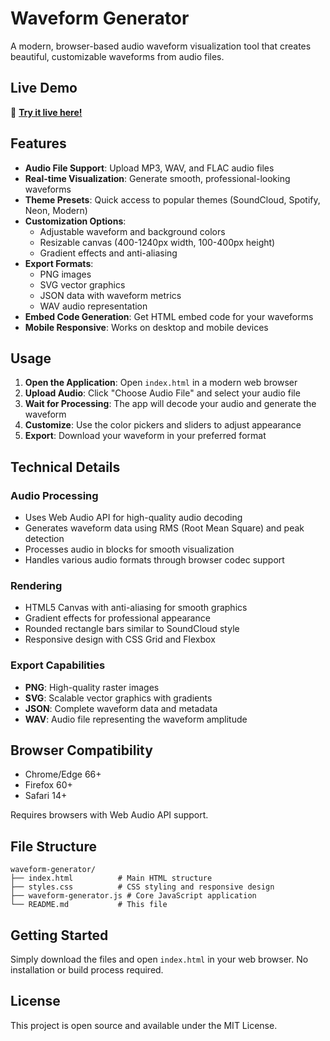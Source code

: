 # Waveform Generator

A modern, browser-based audio waveform visualization tool that creates beautiful, customizable waveforms from audio files.

## Live Demo

🚀 **[Try it live here!](https://aqiulc.github.io/waveform-generator/)**

## Features

- **Audio File Support**: Upload MP3, WAV, and FLAC audio files
- **Real-time Visualization**: Generate smooth, professional-looking waveforms
- **Theme Presets**: Quick access to popular themes (SoundCloud, Spotify, Neon, Modern)
- **Customization Options**:
  - Adjustable waveform and background colors
  - Resizable canvas (400-1240px width, 100-400px height)
  - Gradient effects and anti-aliasing
- **Export Formats**:
  - PNG images
  - SVG vector graphics
  - JSON data with waveform metrics
  - WAV audio representation
- **Embed Code Generation**: Get HTML embed code for your waveforms
- **Mobile Responsive**: Works on desktop and mobile devices

## Usage

1. **Open the Application**: Open `index.html` in a modern web browser
2. **Upload Audio**: Click "Choose Audio File" and select your audio file
3. **Wait for Processing**: The app will decode your audio and generate the waveform
4. **Customize**: Use the color pickers and sliders to adjust appearance
5. **Export**: Download your waveform in your preferred format

## Technical Details

### Audio Processing
- Uses Web Audio API for high-quality audio decoding
- Generates waveform data using RMS (Root Mean Square) and peak detection
- Processes audio in blocks for smooth visualization
- Handles various audio formats through browser codec support

### Rendering
- HTML5 Canvas with anti-aliasing for smooth graphics
- Gradient effects for professional appearance
- Rounded rectangle bars similar to SoundCloud style
- Responsive design with CSS Grid and Flexbox

### Export Capabilities
- **PNG**: High-quality raster images
- **SVG**: Scalable vector graphics with gradients
- **JSON**: Complete waveform data and metadata
- **WAV**: Audio file representing the waveform amplitude

## Browser Compatibility

- Chrome/Edge 66+
- Firefox 60+
- Safari 14+

Requires browsers with Web Audio API support.

## File Structure

```
waveform-generator/
├── index.html          # Main HTML structure
├── styles.css          # CSS styling and responsive design
├── waveform-generator.js # Core JavaScript application
└── README.md           # This file
```

## Getting Started

Simply download the files and open `index.html` in your web browser. No installation or build process required.

## License

This project is open source and available under the MIT License.